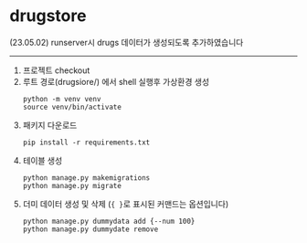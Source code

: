 # drugstore

(23.05.02) runserver시 drugs 데이터가 생성되도록 추가하였습니다



---

1. 프로젝트 checkout
2. 루트 경로(drugsiore/) 에서 shell 실행후 가상환경 생성
    ```
    python -m venv venv
    source venv/bin/activate
    ``` 
3. 패키지 다운로드
    ```
    pip install -r requirements.txt
    ```
4. 테이블 생성
    ```
    python manage.py makemigrations
    python manage.py migrate
    ```
5. 더미 데이터 생성 및 삭제 (`{ }`로 표시된 커맨드는 옵션입니다)
    ```
    python manage.py dummydata add {--num 100}
    python manage.py dummydate remove
    ```
   